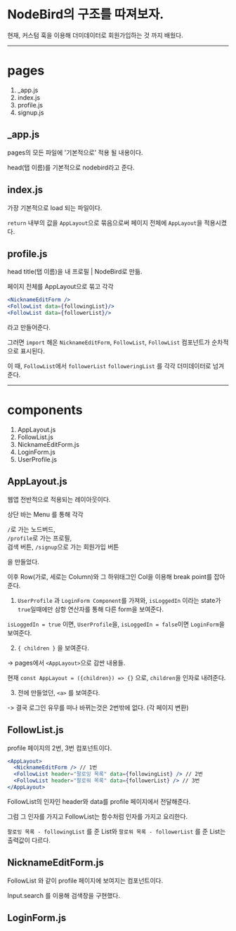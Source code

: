 # NodeBird의 구조를 따져보자.

현재, 커스텀 훅을 이용해 더미데이터로 회원가입하는 것 까지 배웠다.

---

# pages

1. \_app.js
2. index.js
3. profile.js
4. signup.js

## \_app.js

pages의 모든 파일에 '기본적으로' 적용 될 내용이다.

head(탭 이름)를 기본적으로 nodebird라고 준다.

## index.js

가장 기본적으로 load 되는 파일이다.

`return` 내부의 값을 `AppLayout`으로 묶음으로써 페이지 전체에 `AppLayout`을 적용시켰다.

## profile.js

head title(탭 이름)을 내 프로필 | NodeBird로 만듦.

페이지 전체를 AppLayout으로 묶고 각각

```jsx
<NicknameEditForm />
<FollowList data={followingList}/>
<FollowList data={followerList}/>
```

라고 만들어준다.

그러면 `import` 해온 `NicknameEditForm`, `FollowList`, `FollowList` 컴포넌트가 순차적으로 표시된다.

이 때, `FollowList`에서 `followerList` `followeringList` 를 각각 더미데이터로 넘겨준다.

---

# components

1. AppLayout.js
2. FollowList.js
3. NicknameEditForm.js
4. LoginForm.js
5. UserProfile.js

## AppLayout.js

웹앱 전반적으로 적용되는 레이아웃이다.

상단 바는 Menu 를 통해 각각

`/`로 가는 노드버드,  
`/profile`로 가는 프로필,  
검색 버튼, `/signup`으로 가는 회원가입 버튼

을 만들었다.

이후 Row(가로, 세로는 Column)와 그 하위태그인 Col을 이용해 break point를 잡아준다.

1. `UserProfile` 과 `LoginForm Component`를 가져와, `isLoggedIn` 이라는 state가 `true`일때에만 삼항 연산자를 통해 다른 form을 보여준다.

`isLoggedIn = true` 이면, `UserProfile`을, `isLoggedIn = false`이면 `LoginForm`을 보여준다.

2. `{ children }` 을 보여준다.

-> pages에서 `<AppLayout>`으로 감싼 내용들.

현재 `const AppLayout = ({children}) => {}` 으로, `children`을 인자로 내려준다.

3. 전에 만들었던, `<a>` 를 보여준다.

-> 결국 로그인 유무를 떠나 바뀌는것은 2번밖에 없다. (각 페이지 변환)

## FollowList.js

profile 페이지의 2번, 3번 컴포넌트이다.

```jsx
<AppLayout>
  <NicknameEditForm /> // 1번
  <FollowList header="팔로잉 목록" data={followingList} /> // 2번
  <FollowList header="팔로워 목록" data={followerList} /> // 3번
</AppLayout>
```

FollowList의 인자인 header와 data를 profile 페이지에서 전달해준다.

그럼 그 인자를 가지고 FollowList는 함수처럼 인자를 가지고 요리한다.

`팔로잉 목록 - followingList` 를 준 List와 `팔로워 목록 - followerList` 를 준 List는 출력값이 다르다.

## NicknameEditForm.js

FollowList 와 같이 profile 페이지에 보여지는 컴포넌트이다.

Input.search 를 이용해 검색창을 구현했다.

## LoginForm.js
